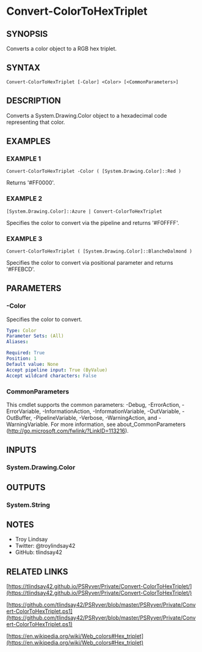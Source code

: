 # Convert-ColorToHexTriplet

## SYNOPSIS
Converts a color object to a RGB hex triplet.

## SYNTAX

```
Convert-ColorToHexTriplet [-Color] <Color> [<CommonParameters>]
```

## DESCRIPTION
Converts a System.Drawing.Color object to a hexadecimal code representing that
color.

## EXAMPLES

### EXAMPLE 1
```
Convert-ColorToHexTriplet -Color ( [System.Drawing.Color]::Red )
```

Returns '#FF0000'.

### EXAMPLE 2
```
[System.Drawing.Color]::Azure | Convert-ColorToHexTriplet
```

Specifies the color to convert via the pipeline and returns '#F0FFFF'.

### EXAMPLE 3
```
Convert-ColorToHexTriplet ( [System.Drawing.Color]::BlancheDalmond )
```

Specifies the color to convert via positional parameter and returns '#FFEBCD'.

## PARAMETERS

### -Color
Specifies the color to convert.

```yaml
Type: Color
Parameter Sets: (All)
Aliases:

Required: True
Position: 1
Default value: None
Accept pipeline input: True (ByValue)
Accept wildcard characters: False
```

### CommonParameters
This cmdlet supports the common parameters: -Debug, -ErrorAction, -ErrorVariable, -InformationAction, -InformationVariable, -OutVariable, -OutBuffer, -PipelineVariable, -Verbose, -WarningAction, and -WarningVariable.
For more information, see about_CommonParameters (http://go.microsoft.com/fwlink/?LinkID=113216).

## INPUTS

### System.Drawing.Color
## OUTPUTS

### System.String
## NOTES
- Troy Lindsay
- Twitter: @troylindsay42
- GitHub: tlindsay42

## RELATED LINKS

[https://tlindsay42.github.io/PSRyver/Private/Convert-ColorToHexTriplet/](https://tlindsay42.github.io/PSRyver/Private/Convert-ColorToHexTriplet/)

[https://github.com/tlindsay42/PSRyver/blob/master/PSRyver/Private/Convert-ColorToHexTriplet.ps1](https://github.com/tlindsay42/PSRyver/blob/master/PSRyver/Private/Convert-ColorToHexTriplet.ps1)

[https://en.wikipedia.org/wiki/Web_colors#Hex_triplet](https://en.wikipedia.org/wiki/Web_colors#Hex_triplet)

